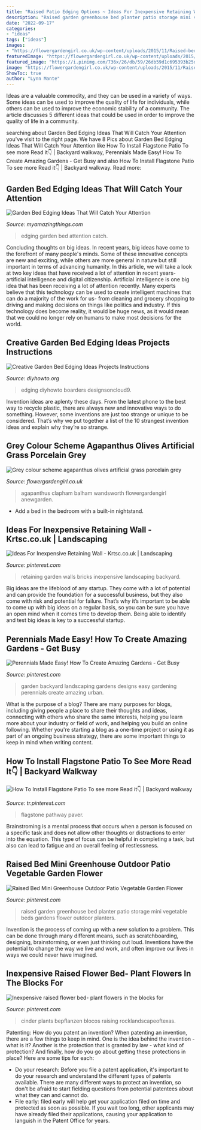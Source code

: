```yaml
---
title: "Raised Patio Edging Options ~ Ideas For Inexpensive Retaining Wall"
description: "Raised garden greenhouse bed planter patio storage mini vegetable beds gardens flower outdoor planters"
date: "2022-09-17"
categories:
- "ideas"
tags: ["ideas"]
images:
- "https://flowergardengirl.co.uk/wp-content/uploads/2015/11/Raised-beds-grey-colour-scheme-olives-agapanthus-artificial-grass-porcelain-grey-tiles-yellow-stock-brick-walls-grey-Floating-bench-Balham-Clapham-Wandsworth-1024x651.jpg"
featuredImage: "https://flowergardengirl.co.uk/wp-content/uploads/2015/11/Raised-beds-grey-colour-scheme-olives-agapanthus-artificial-grass-porcelain-grey-tiles-yellow-stock-brick-walls-grey-Floating-bench-Balham-Clapham-Wandsworth-1024x651.jpg"
featured_image: "https://i.pinimg.com/736x/26/db/59/26db59d1c695393b25d9c225063741e7--retaining-wall-bricks-garden-retaining-walls.jpg"
image: "https://flowergardengirl.co.uk/wp-content/uploads/2015/11/Raised-beds-grey-colour-scheme-olives-agapanthus-artificial-grass-porcelain-grey-tiles-yellow-stock-brick-walls-grey-Floating-bench-Balham-Clapham-Wandsworth-1024x651.jpg"
ShowToc: true
author: "Lynn Mante"
---
```



Ideas are a valuable commodity, and they can be used in a variety of ways. Some ideas can be used to improve the quality of life for individuals, while others can be used to improve the economic stability of a community. The article discusses 5 different ideas that could be used in order to improve the quality of life in a community.

	

		
searching about Garden Bed Edging Ideas That Will Catch Your Attention you've visit to the right page. We have 8 Pics about Garden Bed Edging Ideas That Will Catch Your Attention like How To Install Flagstone Patio To see more Read it👇 | Backyard walkway, Perennials Made Easy! How To Create Amazing Gardens - Get Busy and also How To Install Flagstone Patio To see more Read it👇 | Backyard walkway. Read more:
		
    
## Garden Bed Edging Ideas That Will Catch Your Attention

<img loading=lazy src="http://myamazingthings.com/wp-content/uploads/2017/04/decor10.jpg" onerror="this.onerror=null;this.src='https://tse1.mm.bing.net/th?id=OIP.7cbfiZV1p367mWG6JDiXgAHaFj&amp;pid=15.1';" alt="Garden Bed Edging Ideas That Will Catch Your Attention">

_Source: myamazingthings.com_

>edging garden bed attention catch. 

	

Concluding thoughts on big ideas.
In recent years, big ideas have come to the forefront of many people's minds. Some of these innovative concepts are new and exciting, while others are more general in nature but still important in terms of advancing humanity. In this article, we will take a look at two key ideas that have received a lot of attention in recent years- artificial intelligence and digital citizenship. 
Artificial intelligence is one big idea that has been receiving a lot of attention recently. Many experts believe that this technology can be used to create intelligent machines that can do a majority of the work for us- from cleaning and grocery shopping to driving and making decisions on things like politics and industry. If this technology does become reality, it would be huge news, as it would mean that we could no longer rely on humans to make most decisions for the world.

    
## Creative Garden Bed Edging Ideas Projects Instructions

<img loading=lazy src="https://www.diyhowto.org/wp-content/uploads/Brick-Border-Garden-Edging-20-Creative-Garden-Bed-Edging-Ideas-Projects-Instructions-DIYHowto.jpg" onerror="this.onerror=null;this.src='https://tse3.mm.bing.net/th?id=OIP.RmwaKGqzbNEhnCFwTNCLlwHaJ8&amp;pid=15.1';" alt="Creative Garden Bed Edging Ideas Projects Instructions">

_Source: diyhowto.org_

>edging diyhowto boarders designsoncloud9. 

	

Invention ideas are aplenty these days. From the latest phone to the best way to recycle plastic, there are always new and innovative ways to do something. However, some inventions are just too strange or unique to be considered. That’s why we put together a list of the 10 strangest invention ideas and explain why they’re so strange.

    
## Grey Colour Scheme Agapanthus Olives Artificial Grass Porcelain Grey

<img loading=lazy src="https://flowergardengirl.co.uk/wp-content/uploads/2015/11/Raised-beds-grey-colour-scheme-olives-agapanthus-artificial-grass-porcelain-grey-tiles-yellow-stock-brick-walls-grey-Floating-bench-Balham-Clapham-Wandsworth-1024x651.jpg" onerror="this.onerror=null;this.src='https://tse2.mm.bing.net/th?id=OIP.FSVub4tZnK1amx141c14GQHaEt&amp;pid=15.1';" alt="Grey colour scheme agapanthus olives artificial grass porcelain grey">

_Source: flowergardengirl.co.uk_

>agapanthus clapham balham wandsworth flowergardengirl anewgarden. 

	

- Add a bed in the bedroom with a built-in nightstand.

    
## Ideas For Inexpensive Retaining Wall - Krtsc.co.uk | Landscaping

<img loading=lazy src="https://i.pinimg.com/736x/26/db/59/26db59d1c695393b25d9c225063741e7--retaining-wall-bricks-garden-retaining-walls.jpg" onerror="this.onerror=null;this.src='https://tse2.mm.bing.net/th?id=OIP.TbxzD7U71hCwIo6LeRgF-QHaFj&amp;pid=15.1';" alt="Ideas For Inexpensive Retaining Wall - Krtsc.co.uk | Landscaping">

_Source: pinterest.com_

>retaining garden walls bricks inexpensive landscaping backyard. 

	

Big ideas are the lifeblood of any startup. They come with a lot of potential and can provide the foundation for a successful business, but they also come with risk and potential for failure. That’s why it’s important to be able to come up with big ideas on a regular basis, so you can be sure you have an open mind when it comes time to develop them. Being able to identify and test big ideas is key to a successful startup.

    
## Perennials Made Easy! How To Create Amazing Gardens - Get Busy

<img loading=lazy src="https://i.pinimg.com/736x/1e/e5/80/1ee580d188b257161bf6eb67b29630f4.jpg" onerror="this.onerror=null;this.src='https://tse1.mm.bing.net/th?id=OIP.BSNGR3xt158rAS3PZKOotQHaJ3&amp;pid=15.1';" alt="Perennials Made Easy! How To Create Amazing Gardens - Get Busy">

_Source: pinterest.com_

>garden backyard landscaping gardens designs easy gardening perennials create amazing urban. 

	

What is the purpose of a blog?
There are many purposes for blogs, including giving people a place to share their thoughts and ideas, connecting with others who share the same interests, helping you learn more about your industry or field of work, and helping you build an online following. Whether you're starting a blog as a one-time project or using it as part of an ongoing business strategy, there are some important things to keep in mind when writing content.

    
## How To Install Flagstone Patio To See More Read It👇 | Backyard Walkway

<img loading=lazy src="https://i.pinimg.com/736x/ab/73/d7/ab73d78fa4bca1ed62c116a89e487557.jpg" onerror="this.onerror=null;this.src='https://tse3.mm.bing.net/th?id=OIP.nwcbMgVggPfqjEOzEKMH4QHaMA&amp;pid=15.1';" alt="How To Install Flagstone Patio To see more Read it👇 | Backyard walkway">

_Source: tr.pinterest.com_

>flagstone pathway paver. 

	

Brainstroming is a mental process that occurs when a person is focused on a specific task and does not allow other thoughts or distractions to enter into the equation. This type of focus can be helpful in completing a task, but also can lead to fatigue and an overall feeling of restlessness.

    
## Raised Bed Mini Greenhouse Outdoor Patio Vegetable Garden Flower

<img loading=lazy src="https://i.pinimg.com/736x/3c/ff/c2/3cffc28fc88d14a29249c8197808ed4d--raised-garden-beds-raised-gardens.jpg" onerror="this.onerror=null;this.src='https://tse3.mm.bing.net/th?id=OIP.jH73iH9aX3uMRcRBby1IqQEjDW&amp;pid=15.1';" alt="Raised Bed Mini Greenhouse Outdoor Patio Vegetable Garden Flower">

_Source: pinterest.com_

>raised garden greenhouse bed planter patio storage mini vegetable beds gardens flower outdoor planters. 

	

Invention is the process of coming up with a new solution to a problem. This can be done through many different means, such as scratchboarding, designing, brainstorming, or even just thinking out loud. Inventions have the potential to change the way we live and work, and often improve our lives in ways we could never have imagined.

    
## Inexpensive Raised Flower Bed- Plant Flowers In The Blocks For

<img loading=lazy src="https://i.pinimg.com/736x/d5/ce/d1/d5ced1111aba7c07e33e9ef0b495b163.jpg" onerror="this.onerror=null;this.src='https://tse3.mm.bing.net/th?id=OIP.PU07NSf8H0JWUZY6_3-IOwHaJ3&amp;pid=15.1';" alt="Inexpensive raised flower bed- plant flowers in the blocks for">

_Source: pinterest.com_

>cinder plants bepflanzen blocos raising rocklandscapeoftexas. 

	

Patenting: How do you patent an invention?
When patenting an invention, there are a few things to keep in mind. One is the idea behind the invention - what is it? Another is the protection that is granted by law - what kind of protection? And finally, how do you go about getting these protections in place? Here are some tips for each: 
- Do your research: Before you file a patent application, it's important to do your research and understand the different types of patents available. There are many different ways to protect an invention, so don't be afraid to start fielding questions from potential patentees about what they can and cannot do. 
- File early: filed early will help get your application filed on time and protected as soon as possible. If you wait too long, other applicants may have already filed their applications, causing your application to languish in the Patent Office for years.

